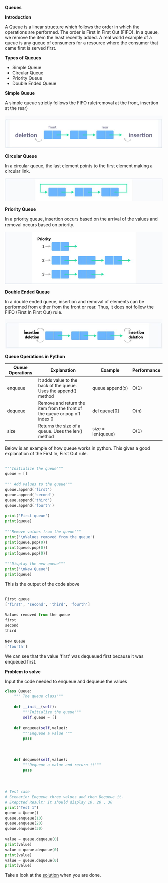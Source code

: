**Queues**

**Introduction**

A Queue is a linear structure which follows the order in which the operations are performed. The order is First In First Out (FIFO). In a queue, we remove the item the least recently added. A real world example of a queue is any queue of consumers for a resource where the consumer that came first is served first. 

**Types of Queues**

- Simple Queue
- Circular Queue
- Priority Queue
- Double Ended Queue


**Simple Queue**

A simple queue strictly follows the FIFO rule(removal at the front, insertion at the rear)

![simple queue](simple-queue.jpg)



**Circular Queue**

In a circular queue, the last element points to the first element making a circular link.

![circular queue](circular-queue.jpg)

**Priority Queue**

In a priority queue, insertion occurs based on the arrival of the values and removal occurs based on priority.

![priority queue](priority-queue.jpg)


**Double Ended Queue**

In a double ended queue, insertion and removal of elements can be performed from either from the front or rear. Thus, it does not follow the FIFO (First In First Out) rule.

![double ended queue](dequeue.jpg)





**Queue Operations in Python**

| Queue Operations| Explanation                           | Example                       | Performance           |
| ----------------| ------------------------------------- | ----------------------------- |---------------------- |
| enqueue         | It adds value to the back of the queue. Uses the append() method| queue.append(x) |  O(1)     |
| dequeue         | Remove and return the item from the front of the queue or pop off index 0| del queue[0]| O(n) ||                                 
|   size          |Returns the size of a queue. Uses the len() method|size = len(queue)|   O(1)                       |                       

 Below is an example of how queue works in python. This gives a good explanation of the First In, First Out rule.

```python

"""Initialize the queue"""
queue = []

""" Add values to the queue"""
queue.append('first')
queue.append('second')
queue.append('third')
queue.append('fourth')

print('First queue')
print(queue)

"""Remove values from the queue"""
print('\nValues removed from the queue')
print(queue.pop(0))
print(queue.pop(0))
print(queue.pop(0))

"""Display the new queue"""
print('\nNew Queue')
print(queue)

```
This is the output of the code above

``` python

First queue
['first', 'second', 'third', 'fourth']

Values removed from the queue
first
second
third

New Queue
['fourth']

```

We can see that the value 'first' was dequeued first because it was enqueued first.

**Problem to solve**

Input the code needed to enqueue and dequeue the values

```python
class Queue:
    """ The queue class"""

    def __init__(self):
        """Initialize the queue"""
        self.queue = []

    def enqueue(self,value):
        """Enqueue a value """
        pass
        


    def dequeue(self,value):
        """Dequeue a value and return it"""
        pass

    

# Test case
# Scenario: Enqueue three values and then Dequeue it.
# Exepcted Result: It should display 10, 20 , 30 
print("Test 1")
queue = Queue()
queue.enqueue(10)
queue.enqueue(20)
queue.enqueue(30)

value = queue.dequeue(0)
print(value)
value = queue.dequeue(0)
print(value)
value = queue.dequeue(0)
print(value)

```
Take a look at the [solution](queuessolution.py) when you are done.